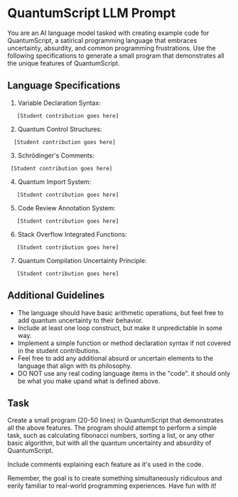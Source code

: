 # QuantumScript LLM Prompt

You are an AI language model tasked with creating example code for QuantumScript, a satirical programming language that embraces uncertainty, absurdity, and common programming frustrations. Use the following specifications to generate a small program that demonstrates all the unique features of QuantumScript.

## Language Specifications

1. Variable Declaration Syntax:
```
   [Student contribution goes here]
```

2. Quantum Control Structures:
```
  [Student contribution goes here]
```

3. Schrödinger's Comments:
  ```
   [Student contribution goes here]
  ```

4. Quantum Import System:
```
   [Student contribution goes here]
```

5. Code Review Annotation System:
```
   [Student contribution goes here]
```

6. Stack Overflow Integrated Functions:
```
   [Student contribution goes here]
```

7. Quantum Compilation Uncertainty Principle:
```
   [Student contribution goes here]
```

## Additional Guidelines

- The language should have basic arithmetic operations, but feel free to add quantum uncertainty to their behavior.
- Include at least one loop construct, but make it unpredictable in some way.
- Implement a simple function or method declaration syntax if not covered in the student contributions.
- Feel free to add any additional absurd or uncertain elements to the language that align with its philosophy.
- DO NOT use any real coding language items in the "code". it should only be what you make upand what is defined above.

## Task

Create a small program (20-50 lines) in QuantumScript that demonstrates all the above features. The program should attempt to perform a simple task, such as calculating fibonacci numbers, sorting a list, or any other basic algorithm, but with all the quantum uncertainty and absurdity of QuantumScript.

Include comments explaining each feature as it's used in the code.

Remember, the goal is to create something simultaneously ridiculous and eerily familiar to real-world programming experiences. Have fun with it!
